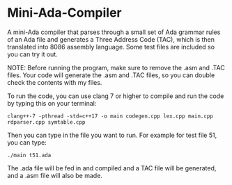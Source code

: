 # Mini-Ada-Compiler
A mini-Ada compiler that parses through a small set of Ada grammar rules of an Ada file and generates a Three Address Code (TAC), which is then translated into 8086 assembly language.
Some test files are included so you can try it out.


NOTE: Before running the program, make sure to remove the .asm and .TAC files. Your code will generate the .asm and .TAC files, so you can double check the contents with my files.

To run the code, you can use clang 7 or higher to compile and run the code by typing this on your terminal:

    clang++-7 -pthread -std=c++17 -o main codegen.cpp lex.cpp main.cpp rdparser.cpp symtable.cpp
 
 Then you can type in the file you want to run. For example for test file 51, you can type:
 
    ./main t51.ada
 
 The .ada file will be fed in and compiled and a TAC file will be generated, and a .asm file will also be made.
 
 
